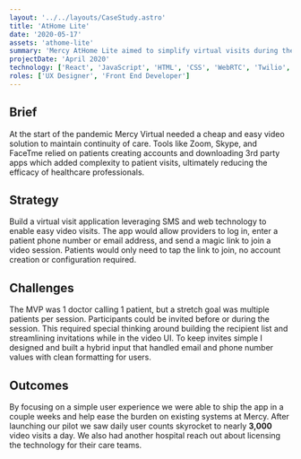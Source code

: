 ```yaml
---
layout: '../../layouts/CaseStudy.astro'
title: 'AtHome Lite'
date: '2020-05-17'
assets: 'athome-lite'
summary: 'Mercy AtHome Lite aimed to simplify virtual visits during the complex times of COVID-19. This web application, built with React, SocketIO, WebRTC, and Twilio integrations, helped provided a stable, scalable, and simple to use solution for providers needing to connect with patients.'
projectDate: 'April 2020'
technology: ['React', 'JavaScript', 'HTML', 'CSS', 'WebRTC', 'Twilio', 'SocketIO']
roles: ['UX Designer', 'Front End Developer']
---
```


## Brief

At the start of the pandemic Mercy Virtual needed a cheap and easy video solution to maintain continuity of care. Tools like Zoom, Skype, and FaceTme relied on patients creating accounts and downloading 3rd party apps which added complexity to patient visits, ultimately reducing the efficacy of healthcare professionals.

## Strategy

Build a virtual visit application leveraging SMS and web technology to enable easy video visits. The app would allow providers to log in, enter a patient phone number or email address, and send a magic link to join a video session. Patients would only need to tap the link to join, no account creation or configuration required.

## Challenges

The MVP was 1 doctor calling 1 patient, but a stretch goal was multiple patients per session. Participants could be invited before or during the session. This required special thinking around building the recipient list and streamlining invitations while in the video UI. To keep invites simple I designed and built a hybrid input that handled email and phone number values with clean formatting for users.

## Outcomes

By focusing on a simple user experience we were able to ship the app in a couple weeks and help ease the burden on existing systems at Mercy. After launching our pilot we saw daily user counts skyrocket to nearly **3,000** video visits a day. We also had another hospital reach out about licensing the technology for their care teams.

